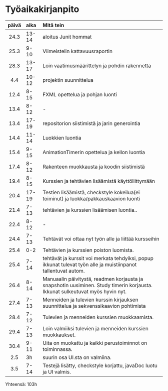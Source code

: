 # Työaikakirjanpito

|päivä |aika| Mitä tein|
|:----:|:-----| :-----|
| 24.3 |13-14| aloitus Junit hommat|
| 25.3 |9-10| Viimeistelin kattavuusraportin|
| 28.3 |13-17| Loin vaatimusmäärittelyn ja pohdin rakennetta|
| 4.4 | 10-12| projektin suunnittelua|
| 12.4| 8-15 | FXML opettelua ja pohjan luonti|
| 13.4 | 8-12 | -||- |
| 13.4 | 17-19 | repositorion siistimistä ja jarin generointia  |
| 14.4 | 11-14 | Luokkien luontia|
| 15.4 | 9-15 | AnimationTimerin opettelua ja kellon luontia |
| 17.4 | 8-12 | Rakenteen muokkausta ja koodin siistimistä |
| 19.4 | 8-15 | Kurssien ja tehtävien lisäämistä käyttöliittymään|
| 20.4 | 17-19| Testien lisäämistä, checkstyle kokeilua(ei toiminut) ja luokka/pakkauskaavion luonti |
| 21.4 | 7-13 | tehtävien ja kurssien lisäämisen luontia..|
| 22.4 | 8-12 | -||- |
| 24.4 | 7-13 | Tehtävät voi ottaa nyt työn alle ja liittää kursseihin |
| 25.4 | 0-2  | Tehtävien ja kurssien poiston luomista.|
| 25.4 | 7-14 | tehtävät ja kurssit voi merkata tehdyiksi, popup ikkunat tulevat työn alle ja muistiinpanot tallentuvat autom. |
| 26.4 | 8-14 | Manuaalin päivitystä, readmen korjausta ja snapshotin uusiminen. Study timerin korjausta. Ikkunat sulkeutuvat myös hyvin nyt.| 
| 27.4 | 7-13 | Menneiden ja tulevien kurssin kirjauksen suunnittelua ja sekvenssikaavion pohtimista|
| 28.4 | 7-12 | Tulevien ja menneiden kurssien muokkaamista.|
| 29.4 | 7-13 | Loin valmiiksi tulevien ja menneiden kurssien muokkaukset. |
| 30.4 | 9-11 | Uita on muokattu ja kaikki perustoiminnot on toiminnassa.|
| 2.5  | 3h | suurin osa UI.sta on valmiina.|
| 3.5 | 7-14 | Testejä lisätty, checkstyle korjattu, javaDoc luotu ja UI valmis. |

Yhteensä: 103h


